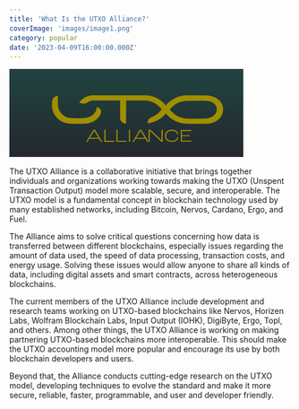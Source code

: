 ```yaml
---
title: 'What Is the UTXO Alliance?'
coverImage: 'images/image1.png'
category: popular
date: '2023-04-09T16:00:00.000Z'
---
```


![alt_text](images/image2.png 'image_tooltip')

The UTXO Alliance is a collaborative initiative that brings together individuals and organizations working towards making the UTXO (Unspent Transaction Output) model more scalable, secure, and interoperable. The UTXO model is a fundamental concept in blockchain technology used by many established networks, including Bitcoin, Nervos, Cardano, Ergo, and Fuel.

The Alliance aims to solve critical questions concerning how data is transferred between different blockchains, especially issues regarding the amount of data used, the speed of data processing, transaction costs, and energy usage. Solving these issues would allow anyone to share all kinds of data, including digital assets and smart contracts, across heterogeneous blockchains.

The current members of the UTXO Alliance include development and research teams working on UTXO-based blockchains like Nervos, Horizen Labs, Wolfram Blockchain Labs, Input Output (IOHK), DigiByte, Ergo, Topl, and others. Among other things, the UTXO Alliance is working on making partnering UTXO-based blockchains more interoperable. This should make the UTXO accounting model more popular and encourage its use by both blockchain developers and users.

Beyond that, the Alliance conducts cutting-edge research on the UTXO model, developing techniques to evolve the standard and make it more secure, reliable, faster, programmable, and user and developer friendly.
